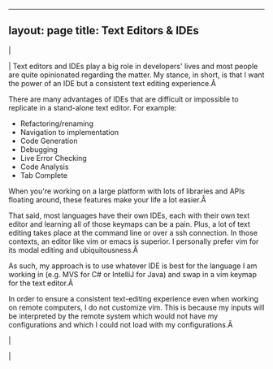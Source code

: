 

---
layout: page
title: Text Editors & IDEs
---

  

| 
  

 | 
 Text editors and IDEs play a big role in developers' lives and most people are quite opinionated regarding the matter. My stance, in short, is that I want the power of an IDE but a consistent text editing experience.Â 
  

 There are many advantages of IDEs that are difficult or impossible to replicate in a stand-alone text editor. For example: 

- Refactoring/renaming 
- Navigation to implementation 
- Code Generation 
- Debugging 
- Live Error Checking 
- Code Analysis 
- Tab Complete 

 When you're working on a large platform with lots of libraries and APIs floating around, these features make your life a lot easier.Â 

  

 That said, most languages have their own IDEs, each with their own text editor and learning all of those keymaps can be a pain. Plus, a lot of text editing takes place at the command line or over a ssh connection. In those contexts, an editor like vim or emacs is superior. I personally prefer vim for its modal editing and ubiquitousness.Â 

  

 As such, my approach is to use whatever IDE is best for the language I am working in (e.g. MVS for C# or IntelliJ for Java) and swap in a vim keymap for the text editor.Â 

  

 In order to ensure a consistent text-editing experience even when working on remote computers, I do not customize vim. This is because my inputs will be interpreted by the remote system which would not have my configurations and which I could not load with my configurations.Â 

 | 
  

 |

  

